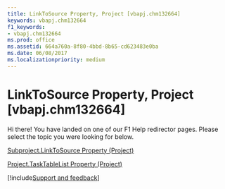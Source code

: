 ```yaml
---
title: LinkToSource Property, Project [vbapj.chm132664]
keywords: vbapj.chm132664
f1_keywords:
- vbapj.chm132664
ms.prod: office
ms.assetid: 664a760a-8f80-4bbd-8b65-cd623483e0ba
ms.date: 06/08/2017
ms.localizationpriority: medium
---
```



# LinkToSource Property, Project [vbapj.chm132664]

Hi there! You have landed on one of our F1 Help redirector pages. Please select the topic you were looking for below.

[Subproject.LinkToSource Property (Project)](https://msdn.microsoft.com/library/8055fc21-1de2-dbd1-c28d-2200e8bc781d%28Office.15%29.aspx)

[Project.TaskTableList Property (Project)](https://msdn.microsoft.com/library/a36abbcb-db7d-f593-7e5c-df00fd96f010%28Office.15%29.aspx)

[!include[Support and feedback](~/includes/feedback-boilerplate.md)]